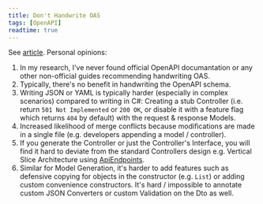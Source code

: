 ```yaml
---
title: Don't Handwrite OAS
tags: [OpenAPI]
readtime: true
---
```


See [article](https://sookocheff.com/post/api/the-false-dichotomoy-of-design-first-and-code-first-api-development/). Personal opinions:

1. In my research, I've never found official OpenAPI documantation or any other non-official guides recommending handwriting OAS.
2. Typically, there's no benefit in handwriting the OpenAPI schema.
3. Writing JSON or YAML is typically harder (especially in complex scenarios) compared to writing in C#: Creating a stub Controller (i.e. return `501 Not Implemented` or `200 OK`, or disable it with a feature flag which returns `404` by default) with the request & response Models.
4. Increased likelihood of merge conflicts because modifications are made in a single file (e.g. developers appending a model / controller).
5. If you generate the Controller or just the Controller's Interface, you will find it hard to deviate from the standard Controllers design e.g. Vertical Slice Architecture using [ApiEndpoints](https://github.com/ardalis/ApiEndpoints).
6. Similar for Model Generation, it's harder to add features such as defensive copying for objects in the constructor (e.g. `List`) or adding custom convenience constructors. It's hard / impossible to annotate custom JSON Converters or custom Validation on the Dto as well.
